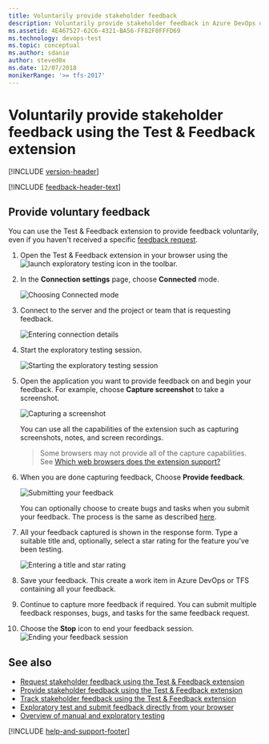 ```yaml
---
title: Voluntarily provide stakeholder feedback
description: Voluntarily provide stakeholder feedback in Azure DevOps or TFS using the Exploratory Testing browser extension when you want to test your applications
ms.assetid: 4E467527-62C6-4321-BA56-FF82F0FFFD69
ms.technology: devops-test
ms.topic: conceptual
ms.author: sdanie
author: steved0x
ms.date: 12/07/2018
monikerRange: '>= tfs-2017'
---
```


# Voluntarily provide stakeholder feedback using the Test &amp; Feedback extension

[!INCLUDE [version-header](includes/version-header.md)]

[!INCLUDE [feedback-header-text](includes/feedback-header-text.md)]

<a name="voluntary"></a>

## Provide voluntary feedback

You can use the Test &amp; Feedback extension to provide feedback
voluntarily, even if you haven't received a specific
[feedback request](request-stakeholder-feedback.md#request).

1.  Open the Test &amp; Feedback extension in your browser using the
    ![launch exploratory testing](media/shared/exp-test-icon.png)
    icon in the toolbar.

1.  In the **Connection settings** page, choose **Connected** mode.

    ![Choosing Connected mode](media/shared/connectedmode-01.png)

1.  Connect to the server and the project or team that is requesting feedback.

    ![Entering connection details](media/shared/connectedmode-02.png)

1.  Start the exploratory testing session.

    ![Starting the exploratory testing session](media/voluntary-stakeholder-feedback/voluntary-stakeholder-feedback-26.png)

1.  Open the application you want to provide feedback on
    and begin your feedback. For example, choose
    **Capture screenshot** to take a screenshot.

    ![Capturing a screenshot](media/voluntary-stakeholder-feedback/voluntary-stakeholder-feedback-27.png)

    You can use all the capabilities of the extension
    such as capturing screenshots, notes, and screen recordings.

    > Some browsers may not provide all of the capture capabilities.
    > See [Which web browsers does the extension support?](reference-qa.md#browser-support)

1.  When you are done capturing feedback, Choose **Provide feedback**.

    ![Submitting your feedback](media/shared/provide-stakeholder-feedback-08.png)

    You can optionally choose to create bugs and tasks when you
    submit your feedback. The process is the same as described
    [here](connected-mode-exploratory-testing.md#create-bugs).

1.  All your feedback captured is shown in the response form.
    Type a suitable title and, optionally, select a star rating for
    the feature you've been testing.

    ![Entering a title and star rating](media/shared/provide-stakeholder-feedback-09.png)

1.  Save your feedback. This create a work item in Azure DevOps
    or TFS containing all your feedback.

1.  Continue to capture more feedback if required. You can submit
    multiple feedback responses, bugs, and tasks for the same feedback request.

1.  Choose the **Stop** icon to end your feedback session.
    ![Ending your feedback session](media/shared/provide-stakeholder-feedback-12.png)

## See also

- [Request stakeholder feedback using the Test &amp; Feedback extension](request-stakeholder-feedback.md#request)
- [Provide stakeholder feedback using the Test &amp; Feedback extension](provide-stakeholder-feedback.md#provide)
- [Track stakeholder feedback using the Test &amp; Feedback extension](track-stakeholder-feedback.md#track)
- [Exploratory test and submit feedback directly from your browser](perform-exploratory-tests.md)
- [Overview of manual and exploratory testing](index.yml)

[!INCLUDE [help-and-support-footer](includes/help-and-support-footer.md)]
